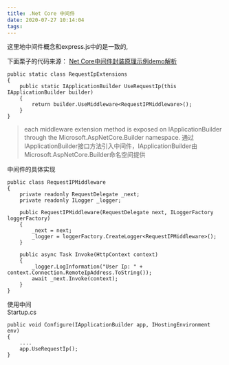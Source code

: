 ```yaml
---
title: .Net Core 中间件
date: 2020-07-27 10:14:04
tags:
---
```

这里地中间件概念和express.js中的是一致的,

下面栗子的代码来源： [Net Core中间件封装原理示例demo解析](https://juejin.im/entry/5b39c743e51d4558a21fad54)
```
public static class RequestIpExtensions
{
    public static IApplicationBuilder UseRequestIp(this IApplicationBuilder builder)
    {
        return builder.UseMiddleware<RequestIPMiddleware>();
    }
}
```
> each middleware extension method is exposed on IApplicationBuilder through the Microsoft.AspNetCore.Builder namespace. 通过IApplicationBuilder接口方法引入中间件，IApplicationBuilder由Microsoft.AspNetCore.Builder命名空间提供

中间件的具体实现
```
public class RequestIPMiddleware
{
    private readonly RequestDelegate _next;
    private readonly ILogger _logger;

    public RequestIPMiddleware(RequestDelegate next, ILoggerFactory loggerFactory)
    {
        _next = next;
        _logger = loggerFactory.CreateLogger<RequestIPMiddleware>();
    }

    public async Task Invoke(HttpContext context)
    {
        _logger.LogInformation("User Ip: " + context.Connection.RemoteIpAddress.ToString());
        await _next.Invoke(context);
    }
}
```
使用中间<br>
Startup.cs
```
public void Configure(IApplicationBuilder app, IHostingEnvironment env)
{
    ....
    app.UseRequestIp();
}
```
